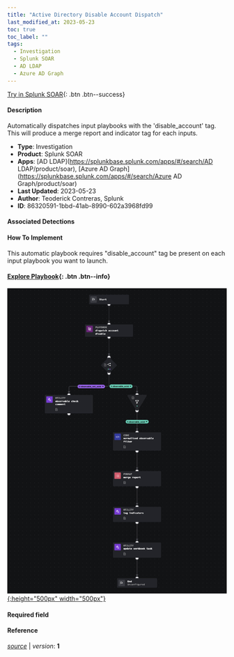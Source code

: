 ```yaml
---
title: "Active Directory Disable Account Dispatch"
last_modified_at: 2023-05-23
toc: true
toc_label: ""
tags:
  - Investigation
  - Splunk SOAR
  - AD LDAP
  - Azure AD Graph
---
```


[Try in Splunk SOAR](https://www.splunk.com/en_us/software/splunk-security-orchestration-and-automation.html){: .btn .btn--success}

#### Description

Automatically dispatches input playbooks with the &#39;disable_account&#39; tag. This will produce a merge report and indicator tag for each inputs.

- **Type**: Investigation
- **Product**: Splunk SOAR
- **Apps**: [AD LDAP](https://splunkbase.splunk.com/apps/#/search/AD LDAP/product/soar), [Azure AD Graph](https://splunkbase.splunk.com/apps/#/search/Azure AD Graph/product/soar)
- **Last Updated**: 2023-05-23
- **Author**: Teoderick Contreras, Splunk
- **ID**: 86320591-1bbd-41ab-8990-602a3968fd99

#### Associated Detections


#### How To Implement
This automatic playbook requires &#34;disable_account&#34; tag be present on each input playbook you want to launch.


#### [Explore Playbook](https://splunk.github.io/soar-playbook-viewer/?playbook=https://raw.githubusercontent.com/phantomcyber/playbooks/latest/Active_Directory_Disable_Account_Dispatch.json){: .btn .btn--info}

[![explore](https://raw.githubusercontent.com/splunk/security_content/develop/playbooks/Active_Directory_Disable_Account_Dispatch.png){:height="500px" width="500px"}](https://splunk.github.io/soar-playbook-viewer/?playbook=https://raw.githubusercontent.com/phantomcyber/playbooks/latest/Active_Directory_Disable_Account_Dispatch.json)

#### Required field


#### Reference



[*source*](https://github.com/splunk/security_content/tree/develop/playbooks/Active_Directory_Disable_Account_Dispatch.yml) \| *version*: **1**